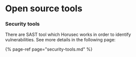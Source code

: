 # Open source tools

### Security tools

There are SAST tool which Horusec works in order to identify vulnerabilities. See more details in the following page: 

{% page-ref page="security-tools.md" %}



